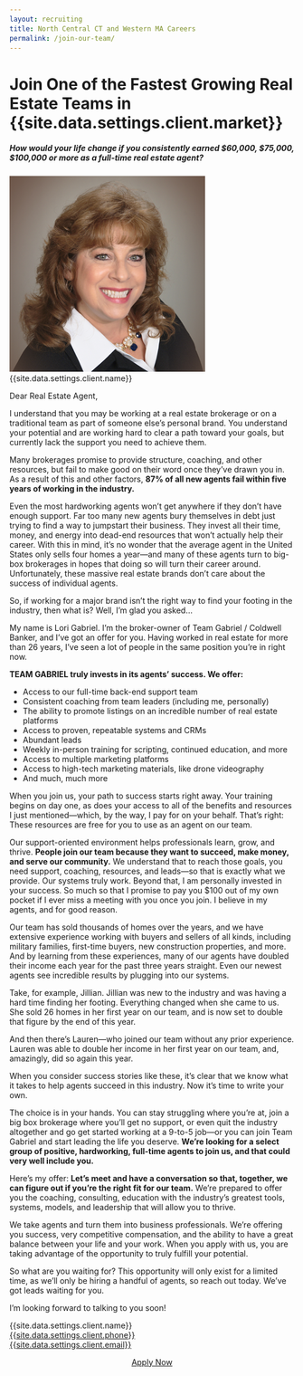 ```yaml
---
layout: recruiting
title: North Central CT and Western MA Careers
permalink: /join-our-team/
---
```


<div class="recruiting-page">
<h1 class="join-us">Join One of the Fastest Growing Real Estate Teams in {{site.data.settings.client.market}}</h1>
<h5 class="join-us-subtitle">How would your life change if you consistently earned $60,000, $75,000, $100,000 or more as a full-time real estate agent?</h5>
<div class="recruiting-photo">
<span class="client-image-container">
<img src="/img/headshot.png" alt="{{site.data.settings.client.name}}" class="client-image"/>
</span>
<figcaption class="caption">{{site.data.settings.client.name}}</figcaption>
</div>


<p>Dear Real Estate Agent, </p>

<p>I understand that you may be working at a real estate brokerage or on a traditional team as part of someone else’s personal brand. You understand your potential and are working hard to clear a path toward your goals, but currently lack the support you need to achieve them. </p>

<p>Many brokerages promise to provide structure, coaching, and other resources, but fail to make good on their word once they’ve drawn you in. As a result of this and other factors, <strong>87% of all new agents fail within five years of working in the industry.</strong> </p>

<p>Even the most hardworking agents won’t get anywhere if they don’t have enough support. Far too many new agents bury themselves in debt just trying to find a way to jumpstart their business. They invest all their time, money, and energy into dead-end resources that won’t actually help their career. With this in mind, it’s no wonder that the average agent in the United States only sells four homes a year—and many of these agents turn to big-box brokerages in hopes that doing so will turn their career around. Unfortunately, these massive real estate brands don’t care about the success of individual agents. </p>

<p>So, if working for a major brand isn’t the right way to find your footing in the industry, then what is? Well, I’m glad you asked…</p>

<p>My name is Lori Gabriel. I’m the broker-owner of Team Gabriel / Coldwell Banker, and I’ve got an offer for you. Having worked in real estate for more than 26 years, I’ve seen a lot of people in the same position you’re in right now. </p>

<p><strong>TEAM GABRIEL truly invests in its agents’ success. We offer: </strong>
<ul class="indent">
<li>Access to our full-time back-end support team</li>
<li>Consistent coaching from team leaders (including me, personally)</li>
<li>The ability to promote listings on an incredible number of real estate platforms</li>
<li>Access to proven, repeatable systems and CRMs</li>
<li>Abundant leads</li>
<li>Weekly in-person training for scripting, continued education, and more</li>
<li>Access to multiple marketing platforms </li>
<li>Access to high-tech marketing materials, like drone videography</li>
<li>And much, much more</li>
</ul></p>

<p>When you join us, your path to success starts right away. Your training begins on day one, as does your access to all of the benefits and resources I just mentioned—which, by the way, I pay for on your behalf. That’s right: These resources are free for you to use as an agent on our team. </p>

<p>Our support-oriented environment helps professionals learn, grow, and thrive. <strong>People join our team because they want to succeed, make money, and serve our community.</strong> We understand that to reach those goals, you need support, coaching, resources, and leads—so that is exactly what we provide. Our systems truly work. Beyond that, I am personally invested in your success. So much so that I promise to pay you $100 out of my own pocket if I ever miss a meeting with you once you join. I believe in my agents, and for good reason. </p>

<p>Our team has sold thousands of homes over the years, and we have extensive experience working with buyers and sellers of all kinds, including military families, first-time buyers, new construction properties, and more. And by learning from these experiences, many of our agents have doubled their income each year for the past three years straight. Even our newest agents see incredible results by plugging into our systems.</p>

<p>Take, for example, Jillian. Jillian was new to the industry and was having a hard time finding her footing. Everything changed when she came to us. She sold 26 homes in her first year on our team, and is now set to double that figure by the end of this year. </p>

<p>And then there’s Lauren—who joined our team without any prior experience. Lauren was able to double her income in her first year on our team, and, amazingly, did so again this year. </p>

<p>When you consider success stories like these, it’s clear that we know what it takes to help agents succeed in this industry. Now it’s time to write your own.</p>


<p>The choice is in your hands. You can stay struggling where you’re at, join a big box brokerage where you’ll get no support, or even quit the industry altogether and go get started working at a 9-to-5 job—or you can join Team Gabriel and start leading the life you deserve. <strong>We’re looking for a select group of positive, hardworking, full-time agents to join us, and that could very well include you.</strong> </p>

<p>Here’s my offer: <strong>Let’s meet and have a conversation so that, together, we can figure out if you’re the right fit for our team.</strong> We’re prepared to offer you the coaching, consulting, education with the industry’s greatest tools, systems, models, and leadership that will allow you to thrive.</p>

<p>We take agents and turn them into business professionals. We’re offering you success, very competitive compensation, and the ability to have a great balance between your life and your work. When you apply with us, you are taking advantage of the opportunity to truly fulfill your potential. </p>

<p>So what are you waiting for? This opportunity will only exist for a limited time, as we’ll only be hiring a handful of agents, so reach out today. We’ve got leads waiting for you. </p>

<p>I’m looking forward to talking to you soon!</p>

<p>{{site.data.settings.client.name}}<br>
<a href="tel:1-{{site.data.settings.client.phone}}">{{site.data.settings.client.phone}}</a><br>
<a href="mailto:{{site.data.settings.client.email}}">{{site.data.settings.client.email}}</a>
</p>


<div style="text-align:center;margin-bottom:4rem;">
<a href="https://teamgabrielishiring.paperform.co" class="apply-now" target="_blank">Apply Now</a>
</div>

</div>
